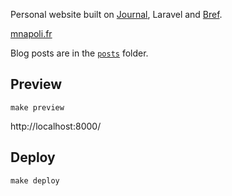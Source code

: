 Personal website built on [Journal](https://journal.serverless-visually-explained.com/), Laravel and [Bref](https://bref.sh).

[mnapoli.fr](https://mnapoli.fr)

Blog posts are in the [`posts`](./posts) folder.

## Preview

```
make preview
```

http://localhost:8000/

## Deploy

```
make deploy
```


